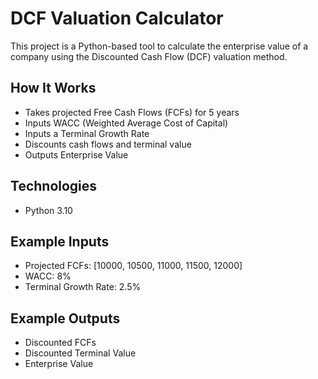 # DCF Valuation Calculator

This project is a Python-based tool to calculate the enterprise value of a company using the Discounted Cash Flow (DCF) valuation method.

## How It Works
- Takes projected Free Cash Flows (FCFs) for 5 years
- Inputs WACC (Weighted Average Cost of Capital)
- Inputs a Terminal Growth Rate
- Discounts cash flows and terminal value
- Outputs Enterprise Value

## Technologies
- Python 3.10

## Example Inputs
- Projected FCFs: [10000, 10500, 11000, 11500, 12000]
- WACC: 8%
- Terminal Growth Rate: 2.5%

## Example Outputs
- Discounted FCFs
- Discounted Terminal Value
- Enterprise Value
